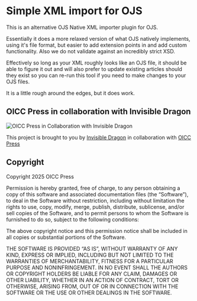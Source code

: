 # Simple XML import for OJS

This is an alternative OJS Native XML importer plugin for OJS.

Essentially it does a more relaxed version of what OJS natively implements, using it's file format,
but easier to add extension points in and add custom functionality. Also we do not validate
against an incredibly strict XSD.

Effectively so long as your XML roughly looks like an OJS file, it should be able to figure it out
and will also prefer to update existing articles should they exist so you can re-run this tool
if you need to make changes to your OJS files.

It is a little rough around the edges, but it does work.

## OICC Press in collaboration with Invisible Dragon

![OICC Press in Collaboration with Invisible Dragon](https://images.invisibledragonltd.com/oicc-collab.png)

This project is brought to you by [Invisible Dragon](https://invisibledragonltd.com/ojs/) in collaboration with
[OICC Press](https://oiccpress.com/)

## Copyright

Copyright 2025 OICC Press

Permission is hereby granted, free of charge, to any person obtaining a copy of this software and associated documentation files (the “Software”), to deal in the Software without restriction, including without limitation the rights to use, copy, modify, merge, publish, distribute, sublicense, and/or sell copies of the Software, and to permit persons to whom the Software is furnished to do so, subject to the following conditions:

The above copyright notice and this permission notice shall be included in all copies or substantial portions of the Software.

THE SOFTWARE IS PROVIDED “AS IS”, WITHOUT WARRANTY OF ANY KIND, EXPRESS OR IMPLIED, INCLUDING BUT NOT LIMITED TO THE WARRANTIES OF MERCHANTABILITY, FITNESS FOR A PARTICULAR PURPOSE AND NONINFRINGEMENT. IN NO EVENT SHALL THE AUTHORS OR COPYRIGHT HOLDERS BE LIABLE FOR ANY CLAIM, DAMAGES OR OTHER LIABILITY, WHETHER IN AN ACTION OF CONTRACT, TORT OR OTHERWISE, ARISING FROM, OUT OF OR IN CONNECTION WITH THE SOFTWARE OR THE USE OR OTHER DEALINGS IN THE SOFTWARE.
